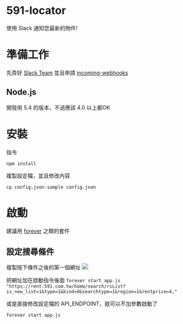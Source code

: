 # 591-locator
使用 Slack 通知您最新的物件!

# 準備工作

先弄好 [Slack Team](http://www.playpcesor.com/2015/06/slack.html) 並且申請 [incoming-webhooks](https://slack.com/apps/A0F7XDUAZ-incoming-webhooks)

## Node.js
開發用 5.4 的版本，不過應該 4.0 以上都OK

# 安裝

指令

`npm install`

複製設定檔，並且修改內容

`cp config.json-sample config.json`

# 啟動
建議用 [forever](https://github.com/foreverjs/forever) 之類的套件

## 設定搜尋條件
複製按下條件之後的第一個網址
![](http://i.imgur.com/9aCDl0F.png)

把網址加在啟動指令後面
`forever start app.js "https://rent.591.com.tw/home/search/rsList?is_new_list=1&type=1&kind=0&searchtype=1&region=1&rentprice=4,"`

或是直接修改設定檔的 API_ENDPOINT，就可以不加參數啟動了

`forever start app.js`
